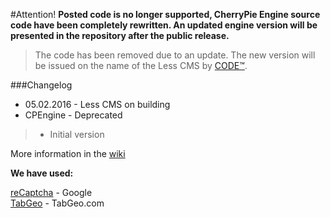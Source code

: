 #Attention!
<b>Posted code is no longer supported, CherryPie Engine source code have been completely rewritten. An updated engine version will be presented in the repository after the public release.</b>

>The code has been removed due to an update. The new version will be issued on the name of the Less CMS by [CODE™](http://www.codeburger.it).

###Changelog
* 05.02.2016 - Less CMS on building
* CPEngine - Deprecated

>* Initial version


More information in the [wiki](https://github.com/CODEtm/Less-CMS/wiki)

<b>We have used:</b>

[reCaptcha](https://www.google.com/recaptcha/intro/index.html) - Google<br>
[TabGeo](http://tabgeo.com/) - TabGeo.com
